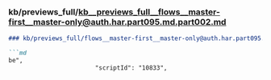 ### kb/previews_full/kb__previews_full__flows__master-first__master-only@auth.har.part095.md.part002.md

```md
### kb/previews_full/flows__master-first__master-only@auth.har.part095.md (part 002)

```md
be",
                        "scriptId": "10833",
              
```

```

```

